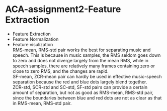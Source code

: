 # ACA-assignment2-Feature Extraction
- Feature Extraction 
- Feature Normalization
- Feature visulization  
RMS-mean, RMS-std pair works the best for separating music and speech. This is because in music samples, the RMS seldom goes down to zero and does not diverge largely from the mean RMS, while in speech samples, there are relatively many frames containing zero or close to zero RMS, and the changes are rapid. <br>
SF-mean, ZCR-mean pair can hardly be used in effective music-speech separation because the red and blue dots largely blend together.<br>
ZCR-std, SCR-std and SC-std, SF-std pairs can provide a certain amount of separation, but not as good as RMS-mean, RMS-std pair, since the boundaries between blue and red dots are not as clear as that in RMS-mean, RMS-std pair.
